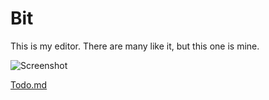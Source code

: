 # Bit
This is my editor. There are many like it, but this one is mine.

![Screenshot](https://user-images.githubusercontent.com/3953669/115481517-1b2f3100-a290-11eb-94ee-69ff04d2c2ae.png)

[Todo.md](https://github.com/sullyj3/bit/blob/main/todo.md)
